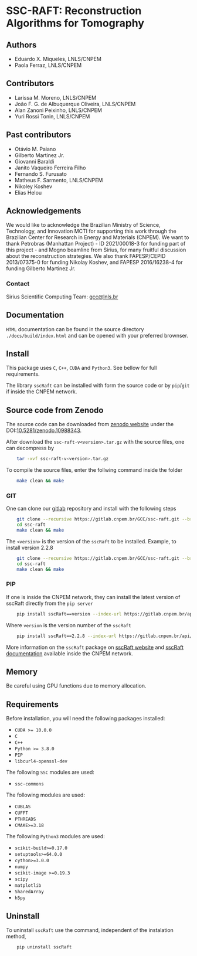 # SSC-RAFT: Reconstruction Algorithms for Tomography

## Authors

* Eduardo X. Miqueles, LNLS/CNPEM
* Paola Ferraz, LNLS/CNPEM

## Contributors

* Larissa M. Moreno, LNLS/CNPEM
* João F. G. de Albuquerque Oliveira, LNLS/CNPEM
* Alan Zanoni Peixinho, LNLS/CNPEM
* Yuri Rossi Tonin, LNLS/CNPEM

## Past contributors

* Otávio M. Paiano
* Gilberto Martinez Jr.
* Giovanni Baraldi
* Janito Vaqueiro Ferreira Filho
* Fernando S. Furusato
* Matheus F. Sarmento, LNLS/CNPEM
* Nikoley Koshev
* Elias Helou

## Acknowledgements

We would like to acknowledge the Brazilian Ministry of Science, Technology, and Innovation MCTI for supporting this work through the Brazilian Center for Research in Energy and Materials (CNPEM).
We want to thank Petrobras (Manhattan Project) - ID 2021/00018-3 for funding part of this project - and Mogno beamline from Sirius, for many fruitful discussion about the reconstruction strategies.
We also thank FAPESP/CEPID 2013/07375-0 for funding Nikolay Koshev, and FAPESP 2016/16238-4 for funding Gilberto Martinez Jr.

### Contact

Sirius Scientific Computing Team: [gcc@lnls.br](malito:gcc@lnls.br)

## Documentation

`HTML` documentation can be found in the source directory `./docs/build/index.html` and can be opened with your preferred brownser.

## Install

This package uses `C`, `C++`, `CUDA` and `Python3`.
See bellow for full requirements.

The library `sscRaft` can be installed with form the source code or by `pip`/`git` if inside the CNPEM network.

## Source code from Zenodo

The source code can be downloaded from [zenodo website](https://zenodo.org/) under the DOI:[10.5281/zenodo.10988343](https://doi.org/10.5281/zenodo.10988343).

After download the `ssc-raft-v<version>.tar.gz` with the source files, one can decompress by

```bash
    tar -xvf ssc-raft-v<version>.tar.gz
```

To compile the source files, enter the follwing command inside the folder

```bash
    make clean && make
```

### GIT

One can clone our [gitlab](https://gitlab.cnpem.br/) repository and install with the following steps

```bash
    git clone --recursive https://gitlab.cnpem.br/GCC/ssc-raft.git --branch v<version> --single-branch
    cd ssc-raft 
    make clean && make
```

The `<version>` is the version of the `sscRaft` to be installed. Example, to install version 2.2.8

```bash
    git clone --recursive https://gitlab.cnpem.br/GCC/ssc-raft.git --branch v2.2.8 --single-branch
    cd ssc-raft 
    make clean && make
```

### PIP

If one is inside the CNPEM network, they can install the latest version of sscRaft directly from the `pip server`

```bash
    pip install sscRaft==version --index-url https://gitlab.cnpem.br/api/v4/projects/1978/packages/pypi/simple

```

Where `version` is the version number of the `sscRaft`

```bash
    pip install sscRaft==2.2.8 --index-url https://gitlab.cnpem.br/api/v4/projects/1978/packages/pypi/simple
```

More information on the `sscRaft` package on [sscRaft website](https://gcc.lnls.br/wiki/docs/ssc-raft/) and [sscRaft documentation](https://gcc.lnls.br/ssc/ssc-raft/index.html) available inside the CNPEM network.

## Memory

Be careful using GPU functions due to memory allocation.

## Requirements

Before installation, you will need the following packages installed:

* `CUDA >= 10.0.0`
* `C`
* `C++`
* `Python >= 3.8.0`
* `PIP`
* `libcurl4-openssl-dev`

The following `SSC` modules are used:

* `ssc-commons`

The following modules are used:

* `CUBLAS`
* `CUFFT`
* `PTHREADS`
* `CMAKE>=3.18`

The following `Python3` modules are used:

* `scikit-build>=0.17.0`
* `setuptools>=64.0.0`
* `cython>=3.0.0`
* `numpy`
* `scikit-image >=0.19.3`
* `scipy`
* `matplotlib`
* `SharedArray`
* `h5py`

## Uninstall

To uninstall `sscRaft` use the command, independent of the instalation method,

```bash
    pip uninstall sscRaft 
```
